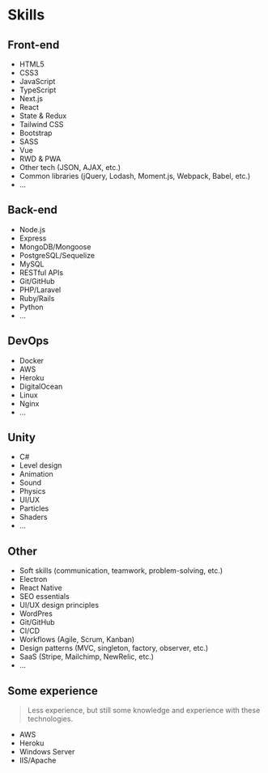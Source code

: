 # Skills

## Front-end
* HTML5
* CSS3
* JavaScript
* TypeScript
* Next.js
* React
* State & Redux
* Tailwind CSS
* Bootstrap
* SASS
* Vue
* RWD & PWA
* Other tech (JSON, AJAX, etc.)
* Common libraries (jQuery, Lodash, Moment.js, Webpack, Babel, etc.)
* ...

## Back-end
* Node.js
* Express
* MongoDB/Mongoose
* PostgreSQL/Sequelize
* MySQL
* RESTful APIs
* Git/GitHub
* PHP/Laravel
* Ruby/Rails
* Python
* ...

## DevOps
* Docker
* AWS
* Heroku
* DigitalOcean
* Linux
* Nginx
* ...

## Unity
* C#
* Level design
* Animation
* Sound
* Physics
* UI/UX
* Particles
* Shaders
* ...

## Other
* Soft skills (communication, teamwork, problem-solving, etc.)
* Electron
* React Native
* SEO essentials
* UI/UX design principles
* WordPres
* Git/GitHub
* CI/CD
* Workflows (Agile, Scrum, Kanban)
* Design patterns (MVC, singleton, factory, observer, etc.)
* SaaS (Stripe, Mailchimp, NewRelic, etc.)
* ...

## Some experience
> Less experience, but still some knowledge and experience with these technologies.
* AWS
* Heroku
* Windows Server
* IIS/Apache
